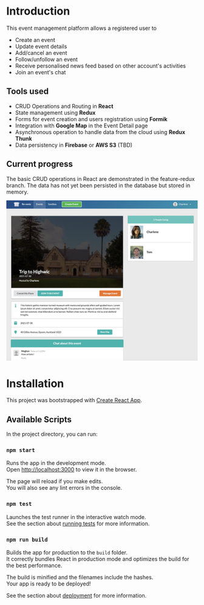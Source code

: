 # Introduction
This event management platform allows a registered user to 
- Create an event
- Update event details
- Add/cancel an event
- Follow/unfollow an event
- Receive personalised news feed based on other account's activities
- Join an event's chat

## Tools used
- CRUD Operations and Routing in __React__
- State management using __Redux__
- Forms for event creation and users registration using __Formik__
- Integration with __Google Map__ in the Event Detail page
- Asynchronous operation to handle data from the cloud using __Redux Thunk__
- Data persistency in __Firebase__ or __AWS S3__ (TBD)
## Current progress
The basic CRUD operations in React are demonstrated in the feature-redux branch. The data has not yet been persisted in the database but stored in memory.

![Preview](https://github.com/sutingchen/revents/blob/feature-redux/public/preview.jpg)




# Installation

This project was bootstrapped with [Create React App](https://github.com/facebook/create-react-app).

## Available Scripts

In the project directory, you can run:

### `npm start`

Runs the app in the development mode.\
Open [http://localhost:3000](http://localhost:3000) to view it in the browser.

The page will reload if you make edits.\
You will also see any lint errors in the console.

### `npm test`

Launches the test runner in the interactive watch mode.\
See the section about [running tests](https://facebook.github.io/create-react-app/docs/running-tests) for more information.

### `npm run build`

Builds the app for production to the `build` folder.\
It correctly bundles React in production mode and optimizes the build for the best performance.

The build is minified and the filenames include the hashes.\
Your app is ready to be deployed!

See the section about [deployment](https://facebook.github.io/create-react-app/docs/deployment) for more information.

